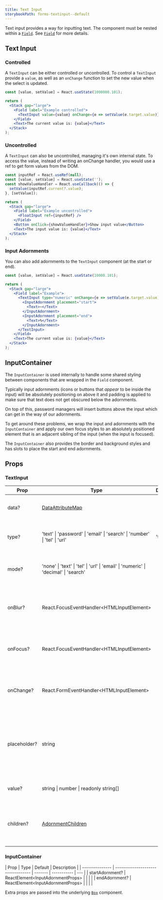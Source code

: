 ```yaml
---
title: Text Input
storybookPath: forms-textinput--default
---
```


Text input provides a way for inputting text. The component must be nested
within a [`Field`](/package/field). See [`Field`](/package/field) for more
details.

## Text Input

### Controlled

A `TextInput` can be either controlled or uncontrolled. To control a `TextInput`
provide a `value`, as well as an `onChange` function to set the new value when
the select is updated.

```jsx live
const [value, setValue] = React.useState(1000000.101);

return (
  <Stack gap="large">
    <Field label="Example controlled">
      <TextInput value={value} onChange={e => setValue(e.target.value)} />
    </Field>
    <Text>The current value is: {value}</Text>
  </Stack>
);
```

### Uncontrolled

A `TextInput` can also be uncontrolled, managing it's own internal state. To
access the value, instead of writing an onChange handler, you would use a ref to
get form values from the DOM.

```jsx live
const inputRef = React.useRef(null);
const [value, setValue] = React.useState('');
const showValueHandler = React.useCallback(() => {
  setValue(inputRef.current?.value);
}, [setValue]);

return (
  <Stack gap="large">
    <Field label="Example uncontrolled">
      <FloatInput ref={inputRef} />
    </Field>
    <Button onClick={showValueHandler}>Show input value</Button>
    <Text>The input value is: {value}</Text>
  </Stack>
);
```

### Input Adornments

You can also add adornments to the `TextInput` component (at the start or end).

```jsx live
const [value, setValue] = React.useState(10000.101);

return (
  <Stack gap="large">
    <Field label="Example">
      <TextInput type="numeric" onChange={e => setValue(e.target.value)}>
        <InputAdornment placement="start">
          <Text>~</Text>
        </InputAdornment>
        <InputAdornment placement="end">
          <Text>%</Text>
        </InputAdornment>
      </TextInput>
    </Field>
    <Text>The current value is: {value}</Text>
  </Stack>
);
```

## InputContainer

The `InputContainer` is used internally to handle some shared styling between
components that are wrapped in the `Field` component.

Typically input adornments (icons or buttons that _appear_ to be inside the
input) will be absolutely positioning on above it and padding is applied to make
sure that text does not get obscured below the adornments.

On top of this, password managers will insert buttons above the input which can
get in the way of our adornments.

To get around these problems, we wrap the input and adornments with the
`InputContainer` and apply our own focus styles to an absolutely positioned
element that is an adjacent sibling of the input (when the input is focused).

The `InputContainer` also provides the border and background styles and has
slots to place the start and end adornments.

## Props

### TextInput

| Prop         | Type                                                                                | Default | Description                                                                                  |
| ------------ | ----------------------------------------------------------------------------------- | ------- | -------------------------------------------------------------------------------------------- |
| data?        | [DataAttributeMap][data-attribute-map]                                              |         | Sets data attributes for the component.                                                      |
| type?        | 'text' \| 'password' \| 'email' \| 'search' \| 'number' \| 'tel' \| 'url'           | 'text'  | Sets the type attribute for the component.                                                   |
| mode?        | 'none' \| 'text' \| 'tel' \| 'url' \| 'email' \| 'numeric' \| 'decimal' \| 'search' |         | Sets the input mode attribute for the component.                                             |
| onBlur?      | React.FocusEventHandler\<HTMLInputElement\>                                         |         | Callback function when input field component loses focuses.                                  |
| onFocus?     | React.FocusEventHandler\<HTMLInputElement\>                                         |         | Callback function when the input field component is in focus.                                |
| onChange?    | React.FormEventHandler\<HTMLInputElement\>                                          |         | Callback function when value of the input field has been changed.                            |
| placeholder? | string                                                                              |         | Specifies a short hint that describes the expected value (type of value) of the input field. |
| value?       | string \| number \| readonly string[]                                               |         | Specifies the value of the input field.                                                      |
| children?    | [AdornmentChildren][adornment-children]                                             |         | Allows setting of adornments at the start and/or end of the input component.                 |

[data-attribute-map]:
  https://github.com/brighte-labs/spark-web/blob/e7f6f4285b4cfd876312cc89fbdd094039aa239a/packages/utils/src/internal/buildDataAttributes.ts#L1
[adornment-children]:
  https://github.com/brighte-labs/spark-web/blob/d4da46200f2d6e5e9291d3c650eaaff7e53f411b/packages/text-input/src/childrenToAdornments.tsx#L12

### InputContainer

| Prop            | Type                               | Default | Description |
| --------------- | ---------------------------------- | ------- | ----------- | --- |
| startAdornment? | ReactElement\<InputAdornmentProps> |         |             |     |
| endAdornment?   | ReactElement\<InputAdornmentProps> |         |             |     |

Extra props are passed into the underlying [`Box`](/package/box) component.
